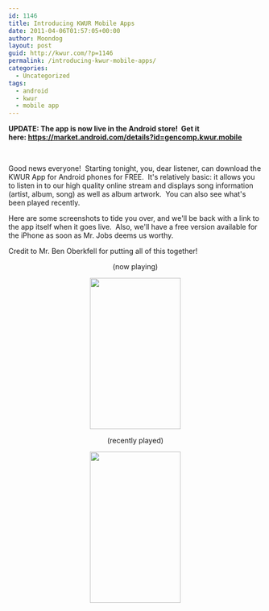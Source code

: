 ```yaml
---
id: 1146
title: Introducing KWUR Mobile Apps
date: 2011-04-06T01:57:05+00:00
author: Moondog
layout: post
guid: http://kwur.com/?p=1146
permalink: /introducing-kwur-mobile-apps/
categories:
  - Uncategorized
tags:
  - android
  - kwur
  - mobile app
---
```

<div class="pf-content">
  <p>
    <strong>UPDATE: The app is now live in the Android store! &nbsp;Get it here:&nbsp;<a href="https://market.android.com/details?id=gencomp.kwur.mobile">https://market.android.com/details?id=gencomp.kwur.mobile</a></strong>
  </p>
  
  <p>
    &nbsp;
  </p>
  
  <p>
    <meta content="text/html; charset=utf-8" http-equiv="content-type" />
  </p>
  
  <p>
    Good news everyone!&nbsp; Starting tonight, you, dear listener, can download the KWUR App for Android phones for FREE.&nbsp; It's relatively basic: it allows you to listen in to our high quality online stream and displays song information (artist, album, song) as well as album artwork.&nbsp; You can also see what's been played recently.
  </p>
  
  <p>
    Here are some screenshots to tide you over, and we'll be back with a link to the app itself when it goes live.&nbsp; Also, we'll have a free version available for the iPhone as soon as Mr. Jobs deems us worthy.
  </p>
  
  <p>
    Credit to Mr. Ben Oberkfell for putting all of this together!
  </p>
  
  <p style="text-align: center;">
    (now playing)
  </p>
  
  <p style="text-align: center;">
    <img alt="" class="aligncenter size-medium wp-image-1147" src="http://kwur.com/wp-content/uploads/2011/04/kwur-1-180x300.png" style="width: 180px; height: 300px;" title="kwur-1" srcset="http://kwur.com/wp-content/uploads/2011/04/kwur-1-180x300.png 180w, http://kwur.com/wp-content/uploads/2011/04/kwur-1.png 480w" sizes="(max-width: 180px) 100vw, 180px" />
  </p>
  
  <p style="text-align: center;">
    (recently played)
  </p>
  
  <p style="text-align: center;">
    <img alt="" class="aligncenter size-medium wp-image-1149" src="http://kwur.com/wp-content/uploads/2011/04/kwur-2-180x300.png" style="width: 180px; height: 300px;" title="kwur-2" srcset="http://kwur.com/wp-content/uploads/2011/04/kwur-2-180x300.png 180w, http://kwur.com/wp-content/uploads/2011/04/kwur-2.png 480w" sizes="(max-width: 180px) 100vw, 180px" />
  </p>
  
  <p style="text-align: center;">
    &nbsp;
  </p>
  
  <p style="text-align: center;">
    &nbsp;
  </p>
</div>